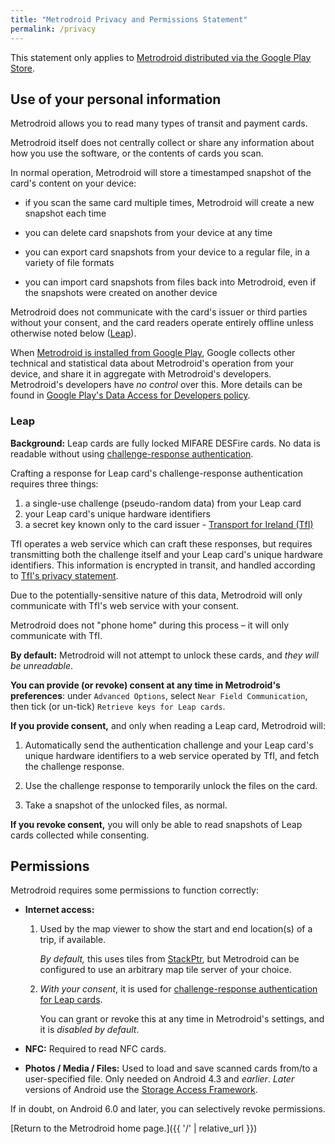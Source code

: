 ```yaml
---
title: "Metrodroid Privacy and Permissions Statement"
permalink: /privacy
---
```


This statement only applies to
[Metrodroid distributed via the Google Play Store][gps].

## Use of your personal information

Metrodroid allows you to read many types of transit and payment cards.

Metrodroid itself does not centrally collect or share any information about how
you use the software, or the contents of cards you scan.

In normal operation, Metrodroid will store a timestamped snapshot of the card's
content on your device:

* if you scan the same card multiple times, Metrodroid will create a new
  snapshot each time

* you can delete card snapshots from your device at any time

* you can export card snapshots from your device to a regular file, in a variety
  of file formats

* you can import card snapshots from files back into Metrodroid, even if the
  snapshots were created on another device

Metrodroid does not communicate with the card's issuer or third parties without
your consent, and the card readers operate entirely offline unless otherwise
noted below ([Leap](#leap)).

When [Metrodroid is installed from Google Play][gps], Google collects other
technical and statistical data about Metrodroid's operation from your device,
and share it in aggregate with Metrodroid's developers. Metrodroid's developers
have *no control* over this. More details can be found in
[Google Play's Data Access for Developers policy][da].

[da]: https://support.google.com/googleplay/android-developer/answer/9959470

### Leap

**Background:** Leap cards are fully locked MIFARE DESFire cards. No data is
readable without using [challenge-response authentication][crauth].

Crafting a response for Leap card's challenge-response authentication requires
three things:

1. a single-use challenge (pseudo-random data) from your Leap card
2. your Leap card's unique hardware identifiers
3. a secret key known only to the card issuer -
   [Transport for Ireland (TfI)][tfi]

TfI operates a web service which can craft these responses, but requires
transmitting both the challenge itself and your Leap card's unique hardware
identifiers. This information is encrypted in transit, and handled according
to [TfI's privacy statement][tfi-privacy].

Due to the potentially-sensitive nature of this data, Metrodroid will only
communicate with TfI's web service with your consent.

Metrodroid does not "phone home" during this process – it will only communicate
with TfI.

**By default:** Metrodroid will not attempt to unlock these cards, and *they
will be unreadable*.

**You can provide (or revoke) consent at any time in Metrodroid's preferences**:
under `Advanced Options`, select `Near Field Communication`, then tick (or
un-tick) `Retrieve keys for Leap cards`.

**If you provide consent,** and only when reading a Leap card, Metrodroid will:

1. Automatically send the authentication challenge and your Leap
   card's unique hardware identifiers to a web service operated by TfI, and
   fetch the challenge response.

2. Use the challenge response to temporarily unlock the files on the card.

3. Take a snapshot of the unlocked files, as normal.

**If you revoke consent,** you will only be able to read snapshots of Leap cards
collected while consenting.

[tfi]: https://www.transportforireland.ie/
[tfi-privacy]: https://www.transportforireland.ie/privacy/

## Permissions

Metrodroid requires some permissions to function correctly:

* **Internet access:**

  1. Used by the map viewer to show the start and end location(s) of a trip, if available.

     _By default,_ this uses tiles from [StackPtr][], but Metrodroid can be configured to use an
     arbitrary map tile server of your choice.

  2. _With your consent_, it is used for [challenge-response authentication for Leap cards](#leap).

     You can grant or revoke this at any time in Metrodroid's settings, and it is _disabled by
     default_.

* **NFC:** Required to read NFC cards.

* **Photos / Media / Files:** Used to load and save scanned cards from/to a user-specified file.
  Only needed on Android 4.3 and _earlier_.  _Later_ versions of Android use the [Storage Access
  Framework][saf].

If in doubt, on Android 6.0 and later, you can selectively revoke permissions.

[Return to the Metrodroid home page.]({{ '/' | relative_url }})

[crauth]: https://en.wikipedia.org/wiki/Challenge%E2%80%93response_authentication
[gps]: https://play.google.com/store/apps/details?id=au.id.micolous.farebot
[stackptr]: https://stackptr.com
[saf]: https://developer.android.com/guide/topics/providers/document-provider
